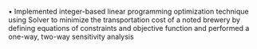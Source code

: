 • Implemented integer-based linear programming optimization technique using Solver to minimize the transportation cost of a noted brewery by defining equations of constraints and objective function and performed a one-way, two-way sensitivity analysis